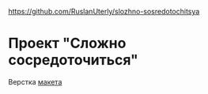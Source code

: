 https://github.com/RuslanUterly/slozhno-sosredotochitsya
<h1>Проект "Сложно сосредоточиться"</h1>
<p>
  Верстка
  <a href="https://www.figma.com/design/lCqDbWjgllgJtb2hmCqfyX/%236-%D0%A1%D0%BB%D0%BE%D0%B6%D0%BD%D0%BE-%D1%81%D0%BE%D1%81%D1%80%D0%B5%D0%B4%D0%BE%D1%82%D0%BE%D1%87%D0%B8%D1%82%D1%8C%D1%81%D1%8F?node-id=601-96&node-type=frame&t=ifs36lbuAJrqp4Pt-0">макета</a>
</p>
